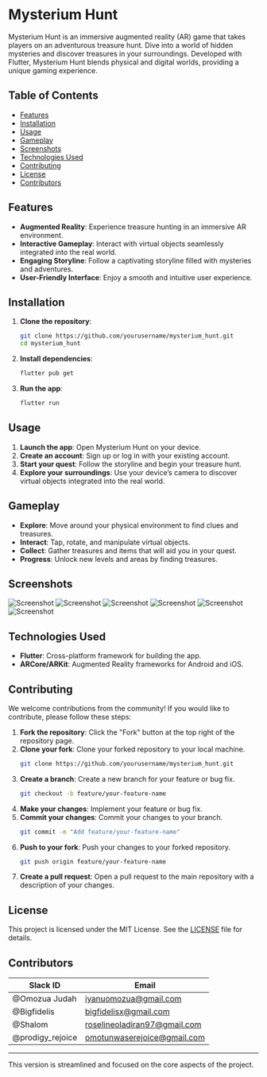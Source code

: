 

# Mysterium Hunt

Mysterium Hunt is an immersive augmented reality (AR) game that takes players on an adventurous treasure hunt. Dive into a world of hidden mysteries and discover treasures in your surroundings. Developed with Flutter, Mysterium Hunt blends physical and digital worlds, providing a unique gaming experience.

## Table of Contents

- [Features](#features)
- [Installation](#installation)
- [Usage](#usage)
- [Gameplay](#gameplay)
- [Screenshots](#screenshots)
- [Technologies Used](#technologies-used)
- [Contributing](#contributing)
- [License](#license)
- [Contributors](#contributors)

## Features

- **Augmented Reality**: Experience treasure hunting in an immersive AR environment.
- **Interactive Gameplay**: Interact with virtual objects seamlessly integrated into the real world.
- **Engaging Storyline**: Follow a captivating storyline filled with mysteries and adventures.
- **User-Friendly Interface**: Enjoy a smooth and intuitive user experience.

## Installation

1. **Clone the repository**:
    ```bash
    git clone https://github.com/yourusername/mysterium_hunt.git
    cd mysterium_hunt
    ```

2. **Install dependencies**:
    ```bash
    flutter pub get
    ```

3. **Run the app**:
    ```bash
    flutter run
    ```

## Usage

1. **Launch the app**: Open Mysterium Hunt on your device.
2. **Create an account**: Sign up or log in with your existing account.
3. **Start your quest**: Follow the storyline and begin your treasure hunt.
4. **Explore your surroundings**: Use your device’s camera to discover virtual objects integrated into the real world.

## Gameplay

- **Explore**: Move around your physical environment to find clues and treasures.
- **Interact**: Tap, rotate, and manipulate virtual objects.
- **Collect**: Gather treasures and items that will aid you in your quest.
- **Progress**: Unlock new levels and areas by finding treasures.

## Screenshots

![Screenshot](assets/images/Screenshot_2024-08-08-18-25-04-935_com.example.argame.jpg)
![Screenshot](assets/images/Screenshot_2024-08-08-18-25-10-149_com.example.argame.jpg)
![Screenshot](assets/images/Screenshot_2024-08-08-18-25-15-972_com.example.argame.jpg)
![Screenshot](assets/images/Screenshot_2024-08-08-18-25-22-147_com.example.argame.jpg)
![Screenshot](assets/images/Screenshot_2024-08-08-18-25-29-514_com.example.argame.jpg)
![Screenshot](assets/images/Screenshot_2024-08-08-18-25-32-423_com.example.argame.jpg)

## Technologies Used

- **Flutter**: Cross-platform framework for building the app.
- **ARCore/ARKit**: Augmented Reality frameworks for Android and iOS.

## Contributing

We welcome contributions from the community! If you would like to contribute, please follow these steps:

1. **Fork the repository**: Click the "Fork" button at the top right of the repository page.
2. **Clone your fork**: Clone your forked repository to your local machine.
    ```bash
    git clone https://github.com/yourusername/mysterium_hunt.git
    ```
3. **Create a branch**: Create a new branch for your feature or bug fix.
    ```bash
    git checkout -b feature/your-feature-name
    ```
4. **Make your changes**: Implement your feature or bug fix.
5. **Commit your changes**: Commit your changes to your branch.
    ```bash
    git commit -m "Add feature/your-feature-name"
    ```
6. **Push to your fork**: Push your changes to your forked repository.
    ```bash
    git push origin feature/your-feature-name
    ```
7. **Create a pull request**: Open a pull request to the main repository with a description of your changes.

## License

This project is licensed under the MIT License. See the [LICENSE](LICENSE) file for details.

## Contributors

Slack ID | Email
--- | ---
@Omozua Judah | [iyanuomozua@gmail.com](mailto:iyanuomozua@gmail.com)
@Bigfidelis | [bigfidelisx@gmail.com](mailto:bigfidelisx@gmail.com)
@Shalom | [roselineoladiran97@gmail.com](mailto:roselineoladiran97@gmail.com)
@prodigy_rejoice | [omotunwaserejoice@gmail.com](mailto:omotunwaserejoice@gmail.com)

---

This version is streamlined and focused on the core aspects of the project.
